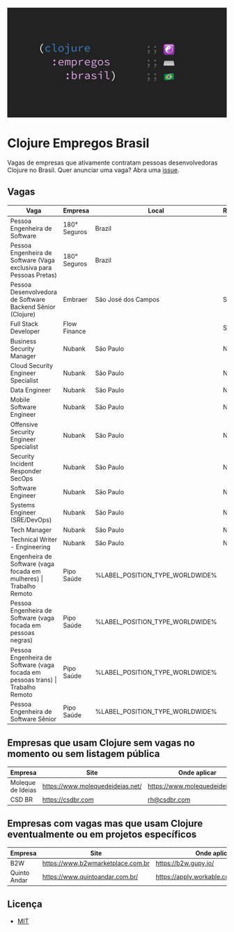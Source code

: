 ![Clojure Empregos Brasil](./docs/cover.png)

# Clojure Empregos Brasil

Vagas de empresas que ativamente contratam pessoas desenvolvedoras Clojure no Brasil. Quer anunciar uma vaga? Abra uma [issue](https://github.com/renatoalencar/clojure-empregos-brasil/issues).

## Vagas


|                                                                                Vaga |      Empresa |                           Local | Remoto? |                                                                                                           Onde aplicar |
|-------------------------------------------------------------------------------------|--------------|---------------------------------|---------|------------------------------------------------------------------------------------------------------------------------|
|                                                       Pessoa Engenheira de Software | 180° Seguros |                          Brazil |         |                                             https://180-seguros.breezy.hr/p/6227cb95c7c6-pessoa-engenheira-de-software |
|                  Pessoa Engenheira de Software (Vaga exclusiva para Pessoas Pretas) | 180° Seguros |                          Brazil |         |          https://180-seguros.breezy.hr/p/5f578930f265-pessoa-engenheira-de-software-vaga-exclusiva-para-pessoas-pretas |
|                          Pessoa Desenvolvedora de Software Backend Sênior (Clojure) |      Embraer |             São José dos Campos |     Sim |                                                   https://embraer.gupy.io/jobs/1108893?jobBoardSource=gupy_public_page |
|                                                                Full Stack Developer | Flow Finance |                                 |     Sim |                     https://airtable.com/embed/shrG8DnjAdAOAZm9h/tble1ghQMefhblMVK/viwOzu3raZSmdxK7Z/recGtRyuHlvFhUV0v |
|                                                           Business Security Manager |       Nubank |                       São Paulo |     Não |                                                                       https://boards.greenhouse.io/nubank/jobs/3400816 |
|                                                  Cloud Security Engineer Specialist |       Nubank |                       São Paulo |     Não |                                                                       https://boards.greenhouse.io/nubank/jobs/3339732 |
|                                                                       Data Engineer |       Nubank |                       São Paulo |     Não |                                                                       https://boards.greenhouse.io/nubank/jobs/3264442 |
|                                                           Mobile Software Engineer  |       Nubank |                       São Paulo |     Não |                                                                       https://boards.greenhouse.io/nubank/jobs/1776035 |
|                                              Offensive Security Engineer Specialist |       Nubank |                       São Paulo |     Não |                                                                       https://boards.greenhouse.io/nubank/jobs/3410377 |
|                                                  Security Incident Responder SecOps |       Nubank |                       São Paulo |     Não |                                                                       https://boards.greenhouse.io/nubank/jobs/3382061 |
|                                                                   Software Engineer |       Nubank |                       São Paulo |     Não |                                                                       https://boards.greenhouse.io/nubank/jobs/2569175 |
|                                                       Systems Engineer (SRE/DevOps) |       Nubank |                       São Paulo |     Não |                                                                       https://boards.greenhouse.io/nubank/jobs/3372800 |
|                                                                        Tech Manager |       Nubank |                       São Paulo |     Não |                                                                       https://boards.greenhouse.io/nubank/jobs/2989044 |
|                                                      Technical Writer - Engineering |       Nubank |                       São Paulo |     Não |                                                                       https://boards.greenhouse.io/nubank/jobs/1776006 |
|             Engenheira de Software (vaga focada em mulheres) &#124; Trabalho Remoto |   Pipo Saúde | %LABEL_POSITION_TYPE_WORLDWIDE% |         |             https://pipo-saude.breezy.hr/p/2508984cb6c6-engenheira-de-software-vaga-focada-em-mulheres-trabalho-remoto |
|                       Pessoa Engenheira de Software (vaga focada em pessoas negras) |   Pipo Saúde | %LABEL_POSITION_TYPE_WORLDWIDE% |         |                https://pipo-saude.breezy.hr/p/1a9152c5e824-pessoa-engenheira-de-software-vaga-focada-em-pessoas-negras |
| Pessoa Engenheira de Software (vaga focada em pessoas trans) &#124; Trabalho Remoto |   Pipo Saúde | %LABEL_POSITION_TYPE_WORLDWIDE% |         | https://pipo-saude.breezy.hr/p/647061946892-pessoa-engenheira-de-software-vaga-focada-em-pessoas-trans-trabalho-remoto |
|                                                Pessoa Engenheira de Software Sênior |   Pipo Saúde | %LABEL_POSITION_TYPE_WORLDWIDE% |         |                                       https://pipo-saude.breezy.hr/p/323a55e4c15f-pessoa-engenheira-de-software-senior |


## Empresas que usam Clojure sem vagas no momento ou sem listagem pública


|           Empresa |                             Site |                     Onde aplicar |
|-------------------|----------------------------------|----------------------------------|
| Moleque de Ideias | https://www.molequedeideias.net/ | https://www.molequedeideias.net/ |
|            CSD BR |                https://csdbr.com |                     rh@csdbr.com |


## Empresas com vagas mas que usam Clojure eventualmente ou em projetos específicos


|      Empresa |                              Site |                            Onde aplicar |
|--------------|-----------------------------------|-----------------------------------------|
|          B2W | https://www.b2wmarketplace.com.br |                    https://b2w.gupy.io/ |
| Quinto Andar |   https://www.quintoandar.com.br/ | https://apply.workable.com/quintoandar/ |


## Licença

* [MIT](./LICENSE)
